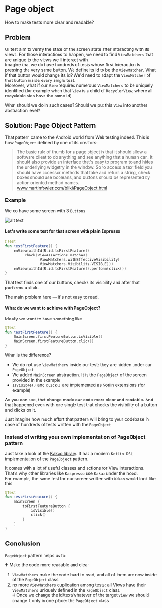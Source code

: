# Page object

How to make tests more clear and readable?

## Problem
UI test aim to verify the state of the screen state after interacting with its views.
For those interactions to happen, we need to find `ViewMatchers` that are unique to the views we'll interact with.
<br/>
Imagine that we do have hundreds of tests whose first interaction is pressing the very same button. We define its id to be the `ViewMatcher`.
What if that button would change its id? We'd need to adapt the `ViewMatcher` of that button inside every single test.
<br/>
Moreover, what if our `View` requires numerous `ViewMatchers` to be uniquely identified (for example when that `View`
is a child of `RecyclerView`, where all recyclable vies have the same id)
<br/>

What should we do in such cases? Should we put this `View` into another abstraction level?

## Solution: Page Object Pattern

That pattern came to the Android world from Web testing indeed. This is how `PageObject` defined by one of its creators:
> The basic rule of thumb for a page object is that it should allow a software client to do anything and see anything that a human can. It should also provide an interface that's easy to program to and hides the underlying widgetry in the window. So to access a text field you should have accessor methods that take and return a string, check boxes should use booleans, and buttons should be represented by action oriented method names.
> <br/> www.martinfowler.com/bliki/PageObject.html

### Example

We do have some screen with 3 `Buttons`

![alt text](../images/page_object_example.png "Page object example")

#### Let's write some test for that screen with plain Espresso

```kotlin
@Test
fun testFirstFeature() {
    onView(withId(R.id.toFirstFeature))
        .check(ViewAssertions.matches(
                ViewMatchers.withEffectiveVisibility(
                ViewMatchers.Visibility.VISIBLE)))
    onView(withId(R.id.toFirstFeature)).perform(click())
}
```

That test finds one of our buttons, checks its visibility and after that performs a click.

The main problem here — it's not easy to read.

#### What do we want to achieve with PageObject?

Ideally we want to have something like

```kotlin
@Test
fun testFirstFeature() {
    MainScreen.firstFeatureButton.isVisible()
    MainScreen.firstFeatureButton.click()
}
```

What is the difference?

* We do not use `ViewMatcher`s inside our test: they are hidden under our `PageObject` <br/>
* We added `MainScreen` abstraction. It is the `PageObject` of the screen provided in the example <br/>
* `isVisible()` and `click()` are implemented as Kotlin extensions (for example)

As you can see, that change made our code more clear and readable. And that happened even with one single test that
checks the visibility of a button and clicks on it.

Just imagine how much effort that pattern will bring to your codebase in case of hundreds of tests written
with the `PageObject`

### Instead of writing your own implementation of PageObject pattern

Just take a look at the [Kakao library](https://github.com/agoda-com/Kakao). It has a modern `Kotlin DSL` implementation
of the `PageObject` pattern.

It comes with a lot of useful classes and actions for View interactions. That's why other libraries like `Kaspresso` use `Kakao` under the hood. <br/>
For example, the same test for our screen written with `Kakao` would look like this

```kotlin
@Test
fun testFirstFeature() {
    mainScreen {
        toFirstFeatureButton {
            isVisible()
            click()
        }
    }
}
```

## Conclusion

`PageObject` pattern helps us to:

➕ Make the code more readable and clear<br/>
   1. `ViewMatchers` make the code hard to read, and  all of them are now inside of the `PageObject` class.
   2. no more `ViewMatchers` duplication among tests: all Views have their `ViewMatchers` uniquely defined in the `PageObject` class.<br/>
➕ Once we change the id/text/whatever of the target `View` we should change it only in one place: the `PageObject` class <br/>
